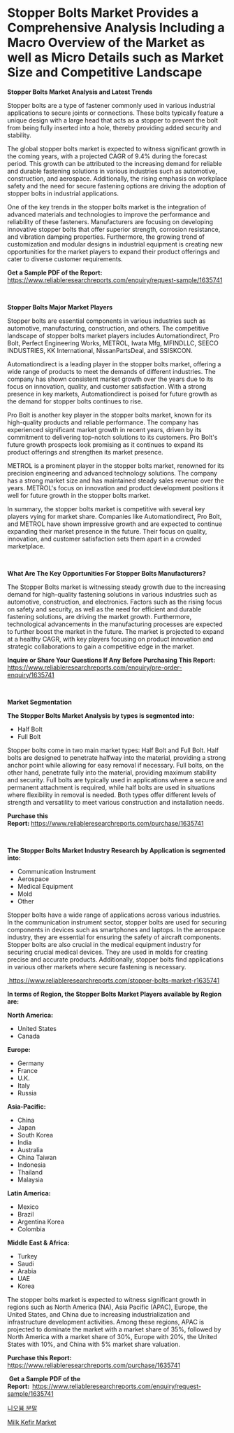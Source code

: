 <p><h1>Stopper Bolts Market Provides a Comprehensive Analysis Including a Macro Overview of the Market as well as Micro Details such as Market Size and Competitive Landscape</h1></p><p><strong>Stopper Bolts Market Analysis and Latest Trends</strong></p>
<p><p>Stopper bolts are a type of fastener commonly used in various industrial applications to secure joints or connections. These bolts typically feature a unique design with a large head that acts as a stopper to prevent the bolt from being fully inserted into a hole, thereby providing added security and stability.</p><p>The global stopper bolts market is expected to witness significant growth in the coming years, with a projected CAGR of 9.4% during the forecast period. This growth can be attributed to the increasing demand for reliable and durable fastening solutions in various industries such as automotive, construction, and aerospace. Additionally, the rising emphasis on workplace safety and the need for secure fastening options are driving the adoption of stopper bolts in industrial applications.</p><p>One of the key trends in the stopper bolts market is the integration of advanced materials and technologies to improve the performance and reliability of these fasteners. Manufacturers are focusing on developing innovative stopper bolts that offer superior strength, corrosion resistance, and vibration damping properties. Furthermore, the growing trend of customization and modular designs in industrial equipment is creating new opportunities for the market players to expand their product offerings and cater to diverse customer requirements.</p></p>
<p><strong>Get a Sample PDF of the Report:&nbsp;</strong> <a href="https://www.reliableresearchreports.com/enquiry/request-sample/1635741">https://www.reliableresearchreports.com/enquiry/request-sample/1635741</a></p>
<p>&nbsp;</p>
<p><strong>Stopper Bolts Major Market Players</strong></p>
<p><p>Stopper bolts are essential components in various industries such as automotive, manufacturing, construction, and others. The competitive landscape of stopper bolts market players includes Automationdirect, Pro Bolt, Perfect Engineering Works, METROL, Iwata Mfg, MFINDLLC, SEECO INDUSTRIES, KK International, NissanPartsDeal, and SSISKCON.</p><p>Automationdirect is a leading player in the stopper bolts market, offering a wide range of products to meet the demands of different industries. The company has shown consistent market growth over the years due to its focus on innovation, quality, and customer satisfaction. With a strong presence in key markets, Automationdirect is poised for future growth as the demand for stopper bolts continues to rise.</p><p>Pro Bolt is another key player in the stopper bolts market, known for its high-quality products and reliable performance. The company has experienced significant market growth in recent years, driven by its commitment to delivering top-notch solutions to its customers. Pro Bolt's future growth prospects look promising as it continues to expand its product offerings and strengthen its market presence.</p><p>METROL is a prominent player in the stopper bolts market, renowned for its precision engineering and advanced technology solutions. The company has a strong market size and has maintained steady sales revenue over the years. METROL's focus on innovation and product development positions it well for future growth in the stopper bolts market.</p><p>In summary, the stopper bolts market is competitive with several key players vying for market share. Companies like Automationdirect, Pro Bolt, and METROL have shown impressive growth and are expected to continue expanding their market presence in the future. Their focus on quality, innovation, and customer satisfaction sets them apart in a crowded marketplace.</p></p>
<p>&nbsp;</p>
<p><strong>What Are The Key Opportunities For Stopper Bolts Manufacturers?</strong></p>
<p><p>The Stopper Bolts market is witnessing steady growth due to the increasing demand for high-quality fastening solutions in various industries such as automotive, construction, and electronics. Factors such as the rising focus on safety and security, as well as the need for efficient and durable fastening solutions, are driving the market growth. Furthermore, technological advancements in the manufacturing processes are expected to further boost the market in the future. The market is projected to expand at a healthy CAGR, with key players focusing on product innovation and strategic collaborations to gain a competitive edge in the market.</p></p>
<p><strong>Inquire or Share Your Questions If Any Before Purchasing This Report:</strong> <a href="https://www.reliableresearchreports.com/enquiry/pre-order-enquiry/1635741">https://www.reliableresearchreports.com/enquiry/pre-order-enquiry/1635741</a></p>
<p>&nbsp;</p>
<p><strong>Market Segmentation</strong></p>
<p><strong>The Stopper Bolts Market Analysis by types is segmented into:</strong></p>
<p><ul><li>Half Bolt</li><li>Full Bolt</li></ul></p>
<p><p>Stopper bolts come in two main market types: Half Bolt and Full Bolt. Half bolts are designed to penetrate halfway into the material, providing a strong anchor point while allowing for easy removal if necessary. Full bolts, on the other hand, penetrate fully into the material, providing maximum stability and security. Full bolts are typically used in applications where a secure and permanent attachment is required, while half bolts are used in situations where flexibility in removal is needed. Both types offer different levels of strength and versatility to meet various construction and installation needs.</p></p>
<p><strong>Purchase this Report:&nbsp;</strong><a href="https://www.reliableresearchreports.com/purchase/1635741">https://www.reliableresearchreports.com/purchase/1635741</a></p>
<p>&nbsp;</p>
<p><strong>The Stopper Bolts Market Industry Research by Application is segmented into:</strong></p>
<p><ul><li>Communication Instrument</li><li>Aerospace</li><li>Medical Equipment</li><li>Mold</li><li>Other</li></ul></p>
<p><p>Stopper bolts have a wide range of applications across various industries. In the communication instrument sector, stopper bolts are used for securing components in devices such as smartphones and laptops. In the aerospace industry, they are essential for ensuring the safety of aircraft components. Stopper bolts are also crucial in the medical equipment industry for securing crucial medical devices. They are used in molds for creating precise and accurate products. Additionally, stopper bolts find applications in various other markets where secure fastening is necessary.</p></p>
<p><a href="https://www.reliableresearchreports.com/stopper-bolts-market-r1635741">&nbsp;https://www.reliableresearchreports.com/stopper-bolts-market-r1635741</a></p>
<p><strong>In terms of Region, the Stopper Bolts Market Players available by Region are:</strong></p>
<p>
    <p> <strong> North America: </strong>
        <ul>
            <li>United States</li>
            <li>Canada</li>
        </ul>
        </p> 
    <p> <strong> Europe: </strong>
        <ul>
            <li>Germany</li>
            <li>France</li>
            <li>U.K.</li>
            <li>Italy</li>
            <li>Russia</li>
        </ul>
        </p> 
    <p> <strong> Asia-Pacific: </strong>
        <ul>
            <li>China</li>
            <li>Japan</li>
            <li>South Korea</li>
            <li>India</li>
            <li>Australia</li>
            <li>China Taiwan</li>
            <li>Indonesia</li>
            <li>Thailand</li>
            <li>Malaysia</li>
        </ul>
        </p> 
    <p> <strong> Latin America: </strong>
        <ul>
            <li>Mexico</li>
            <li>Brazil</li>
            <li>Argentina Korea</li>
            <li>Colombia</li>
        </ul>
        </p> 
    <p> <strong> Middle East & Africa: </strong>
        <ul>
            <li>Turkey</li>
            <li>Saudi</li>
            <li>Arabia</li>
            <li>UAE</li>
            <li>Korea</li>
        </ul>
    </p>
    </p>
<p><p>The stopper bolts market is expected to witness significant growth in regions such as North America (NA), Asia Pacific (APAC), Europe, the United States, and China due to increasing industrialization and infrastructure development activities. Among these regions, APAC is projected to dominate the market with a market share of 35%, followed by North America with a market share of 30%, Europe with 20%, the United States with 10%, and China with 5% market share valuation.</p></p>
<p><strong>Purchase this Report: </strong><a href="https://www.reliableresearchreports.com/purchase/1635741">https://www.reliableresearchreports.com/purchase/1635741</a></p>
<p>&nbsp;<strong>Get a Sample PDF of the Report:&nbsp;&nbsp;</strong><a href="https://www.reliableresearchreports.com/enquiry/request-sample/1635741">https://www.reliableresearchreports.com/enquiry/request-sample/1635741</a></p>
<p><strong></strong></p>
<p><p><a href="https://github.com/Nicolasrown5/Market-Research-Report-List-1/blob/main/5059209163950.md">니오븀 분말</a></p><p><a href="https://github.com/JeanneSawayn2023/Market-Research-Report-List-1/blob/main/milk-kefir-market.md">Milk Kefir Market</a></p></p>